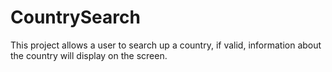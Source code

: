 # CountrySearch
This project allows a user to search up a country, if valid, information about the country will display on the screen.
